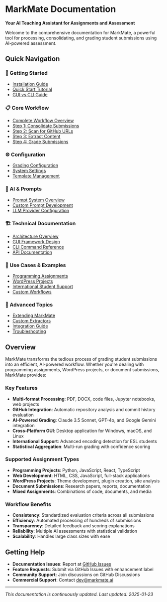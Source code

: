 # MarkMate Documentation

**Your AI Teaching Assistant for Assignments and Assessment**

Welcome to the comprehensive documentation for MarkMate, a powerful tool for processing, consolidating, and grading student submissions using AI-powered assessment.

## Quick Navigation

### 🚀 Getting Started
- [Installation Guide](getting-started/installation.md)
- [Quick Start Tutorial](getting-started/quickstart.md)
- [GUI vs CLI Guide](getting-started/gui-vs-cli.md)

### 📋 Core Workflow
- [Complete Workflow Overview](workflow/overview.md)
- [Step 1: Consolidate Submissions](workflow/consolidate.md)
- [Step 2: Scan for GitHub URLs](workflow/scan.md)
- [Step 3: Extract Content](workflow/extract.md)
- [Step 4: Grade Submissions](workflow/grade.md)

### ⚙️ Configuration
- [Grading Configuration](configuration/grading-config.md)
- [System Settings](configuration/system-settings.md)
- [Template Management](configuration/templates.md)

### 🤖 AI & Prompts
- [Prompt System Overview](ai-prompts/overview.md)
- [Custom Prompt Development](ai-prompts/custom-prompts.md)
- [LLM Provider Configuration](ai-prompts/llm-providers.md)

### 🏗️ Technical Documentation
- [Architecture Overview](technical/architecture.md)
- [GUI Framework Design](technical/gui-design.md)
- [CLI Command Reference](technical/cli-reference.md)
- [API Documentation](technical/api.md)

### 🎯 Use Cases & Examples
- [Programming Assignments](examples/programming.md)
- [WordPress Projects](examples/wordpress.md)
- [International Student Support](examples/international.md)
- [Custom Workflows](examples/custom-workflows.md)

### 🔧 Advanced Topics
- [Extending MarkMate](advanced/extending.md)
- [Custom Extractors](advanced/custom-extractors.md)
- [Integration Guide](advanced/integration.md)
- [Troubleshooting](advanced/troubleshooting.md)

## Overview

MarkMate transforms the tedious process of grading student submissions into an efficient, AI-powered workflow. Whether you're dealing with programming assignments, WordPress projects, or document submissions, MarkMate provides:

### Key Features
- **Multi-format Processing**: PDF, DOCX, code files, Jupyter notebooks, web projects
- **GitHub Integration**: Automatic repository analysis and commit history evaluation
- **AI-Powered Grading**: Claude 3.5 Sonnet, GPT-4o, and Google Gemini integration
- **Cross-Platform GUI**: Desktop application for Windows, macOS, and Linux
- **International Support**: Advanced encoding detection for ESL students
- **Statistical Aggregation**: Multi-run grading with confidence scoring

### Supported Assignment Types
- **Programming Projects**: Python, JavaScript, React, TypeScript
- **Web Development**: HTML, CSS, JavaScript, full-stack applications
- **WordPress Projects**: Theme development, plugin creation, site analysis
- **Document Submissions**: Research papers, reports, documentation
- **Mixed Assignments**: Combinations of code, documents, and media

### Workflow Benefits
- **Consistency**: Standardized evaluation criteria across all submissions
- **Efficiency**: Automated processing of hundreds of submissions
- **Transparency**: Detailed feedback and scoring explanations
- **Reliability**: Multiple AI assessments with statistical validation
- **Scalability**: Handles large class sizes with ease

## Getting Help

- **Documentation Issues**: Report at [GitHub Issues](https://github.com/michael-borck/mark-mate/issues)
- **Feature Requests**: Submit via GitHub Issues with enhancement label
- **Community Support**: Join discussions on GitHub Discussions
- **Commercial Support**: Contact dev@markmate.ai

---

*This documentation is continuously updated. Last updated: 2025-01-23*